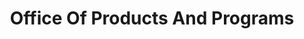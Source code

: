 ---
# This topic lives at
# https://digital.gov/topics/office-of-products-and-programs

slug: "office-of-products-and-programs"

# Topic Title
title: "Office Of Products And Programs"

# description — keep it short and clear
summary: ""


# Weight
weight: 1

# For more information on managing topics,
# see https://github.com/GSA/digitalgov.gov/wiki
---